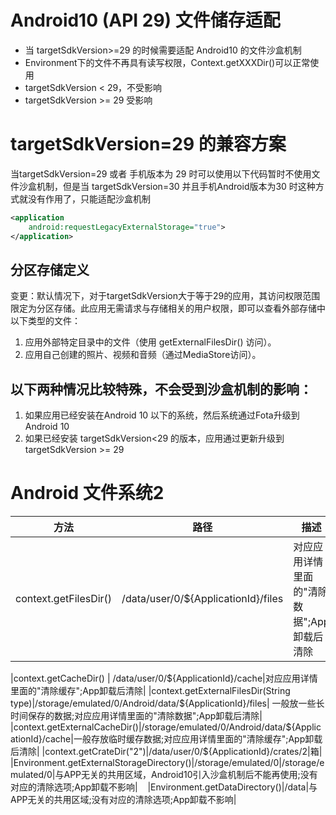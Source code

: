 # Android10 (API 29) 文件储存适配
* 当 targetSdkVersion>=29 的时候需要适配 Android10 的文件沙盒机制
* Environment下的文件不再具有读写权限，Context.getXXXDir()可以正常使用
* targetSdkVersion < 29，不受影响
* targetSdkVersion >= 29 受影响

# targetSdkVersion=29 的兼容方案 
当targetSdkVersion=29 或者 手机版本为 29 时可以使用以下代码暂时不使用文件沙盒机制，但是当 targetSdkVersion=30 并且手机Android版本为30 时这种方式就没有作用了，只能适配沙盒机制
```xml
<application
    android:requestLegacyExternalStorage="true">
</application>
```
## 分区存储定义
变更：默认情况下，对于targetSdkVersion大于等于29的应用，其访问权限范围限定为分区存储。此应用无需请求与存储相关的用户权限，即可以查看外部存储中以下类型的文件：
1. 应用外部特定目录中的文件（使用 getExternalFilesDir() 访问）。
2. 应用自己创建的照片、视频和音频（通过MediaStore访问）。

## 以下两种情况比较特殊，不会受到沙盒机制的影响：
1. 如果应用已经安装在Android 10 以下的系统，然后系统通过Fota升级到Android 10
2. 如果已经安装 targetSdkVersion<29 的版本，应用通过更新升级到 targetSdkVersion >= 29

# Android 文件系统2

|方法|路径|描述|
|--|--|--|
|context.getFilesDir()|/data/user/0/${ApplicationId}/files|对应应用详情里面的"清除数据";App卸载后清除|



|context.getCacheDir() | /data/user/0/${ApplicationId}/cache|对应应用详情里面的"清除缓存";App卸载后清除|
|context.getExternalFilesDir(String type)|/storage/emulated/0/Android/data/${ApplicationId}/files| 一般放一些长时间保存的数据;对应应用详情里面的"清除数据";App卸载后清除|
|context.getExternalCacheDir()|/storage/emulated/0/Android/data/${ApplicationId}/cache|一般存放临时缓存数据;对应应用详情里面的"清除缓存";App卸载后清除|
|context.getCrateDir("2")|/data/user/0/${ApplicationId}/crates/2|箱|
|Environment.getExternalStorageDirectory()|/storage/emulated/0|/storage/emulated/0|与APP无关的共用区域，Android10引入沙盒机制后不能再使用;没有对应的清除选项;App卸载不影响|   
|Environment.getDataDirectory()|/data|与APP无关的共用区域;没有对应的清除选项;App卸载不影响|    
                            



